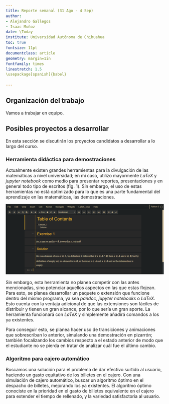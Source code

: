 ```yaml
---
title: Reporte semanal (31 Ago - 4 Sep)
author: 
- Alejandro Gallegos
- Isaac Muñoz
date: \Today
institute: Universidad Autónoma de Chihuahua
toc: true
fontsize: 11pt
documentclass: article
geometry: margin=1in
fontfamily: times
linestretch: 1.5
\usepackage[spanish]{babel}

---
```

## Organización del trabajo
Vamos a trabajar en equipo.

## Posibles proyectos a desarrollar
En esta sección se discutirán los proyectos candidatos a desarrollar a lo largo del curso.

### Herramienta didáctica para demostraciones
Actualmente existen grandes herramientas para la divulgación de las matemáticas a nivel universidad; en mi caso, utilizo mayormente _LaTeX_ y _jupyter notebook_ como medio para presentar reportes, presentaciones y en general todo tipo de escritos (fig. 1). Sin embargo, el uso de estas herramientas no está optimizado para lo que es una parte fundamental del aprendizaje en las matemáticas, las demostraciones. 

![Demostración de una propiedad de los conjuntos hecha en _jupyter notebook_](../assets/img/jupyter_1.png)

Sin embargo, esta herramienta no planea competir con las antes mencionadas, sino potenciar aquellos aspectos en las que estas flojean. Para esto, se planea desarrollar un paquete o extensión que funcione dentro del mismo programa, ya sea _pandoc_, _jupyter notebooks_ o _LaTeX_. Esto cuenta con la ventaja adicional de que las extensiones son fáciles de distribuir y tienen un gran alcance, por lo que sería un gran aporte. La herramienta funcionará con _LaTeX_ y simplemente añadirá comandos a los ya existentes.

Para conseguir esto, se planea hacer uso de transiciones y animaciones que sobrescriban lo anterior, simulando una demostración en pizarrón; también focalizando los cambios respecto a el estado anterior de modo que el estudiante no se pierda en tratar de analizar cuál fue el último cambio.

###  Algoritmo para cajero automático
Buscamos una solución para el problema de dar efectivo surtido al usuario, haciendo un gasto equitativo de los billetes en el cajero. Con una simulación de cajero automático, buscar un algoritmo óptimo en el despacho de billetes, mejorando los ya existentes. El algoritmo óptimo conociste en la prioridad en el gasto de billetes equivalente en el cajero para extender el tiempo de rellenado, y la variedad satisfactoria al usuario.
